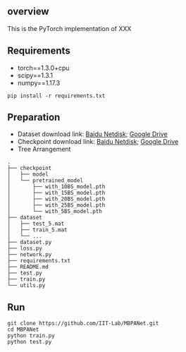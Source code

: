## overview
This is the PyTorch implementation of XXX 

## Requirements
* torch==1.3.0+cpu
* scipy==1.3.1
* numpy==1.17.3

```pip install -r requirements.txt```


## Preparation
- Dataset download link: [Baidu Netdisk](); [Google Drive]()
- Checkpoint download link: [Baidu Netdisk](); [Google Drive]()
- Tree Arrangement
```
.
├── checkpoint
│   ├── model
│   └── pretrained_model
│       ├── with_10BS_model.pth
│       ├── with_15BS_model.pth
│       ├── with_20BS_model.pth
│       ├── with_25BS_model.pth
│       └── with_5BS_model.pth
├── dataset
│   ├── test_5.mat
│   ├── train_5.mat
│   └── ...
├── dataset.py
├── loss.py
├── network.py
├── requirements.txt
├── README.md
├── test.py
├── train.py
└── utils.py
```
## Run
```
git clone https://github.com/IIT-Lab/MBPANet.git
cd MBPANet
python train.py
python test.py
```

